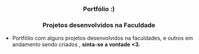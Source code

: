 <h3 align="center">Portfólio :)</h3>
<h3 align="center">Projetos desenvolvidos na Faculdade</h3>


- Portfólio com alguns projetos desenvolvidos na faculdades, e outros em andamento sendo criados , **sinta-se a vontade <3.**
